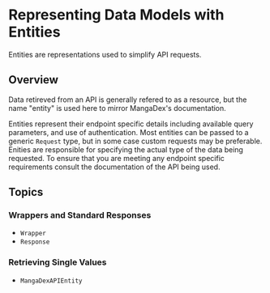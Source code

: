 # Representing Data Models with Entities

Entities are representations used to simplify API requests.

## Overview

Data retireved from an API is generally refered to as a resource, but the name "entity" is used here to mirror MangaDex's documentation. 

Entities represent their endpoint specific details including available query parameters, and use of authentication. Most entities can be passed to a generic ``Request`` type, but in some case custom requests may be preferable. Enities are responsible for specifying the actual type of the data being requested. To ensure that you are meeting any endpoint specific requirements consult the documentation of the API being used.

## Topics

### Wrappers and Standard Responses

- ``Wrapper``
- ``Response``

### Retrieving Single Values

- ``MangaDexAPIEntity``

